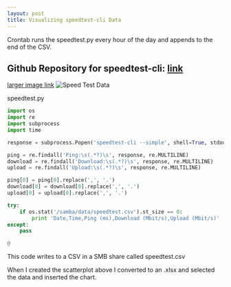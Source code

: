 ```yaml
---
layout: post
title: Visualizing speedtest-cli Data
---
```

Crontab runs the speedtest.py every hour of the day and appends to the end of the CSV.

Github Repository for speedtest-cli: [link](https://github.com/sivel/speedtest-cli)
-
[larger image link](https://i.imgur.com/3MDFtva.png)
![Speed Test Data](https://i.imgur.com/3MDFtva.png)

speedtest.py
```python
import os
import re
import subprocess
import time

response = subprocess.Popen('speedtest-cli --simple', shell=True, stdout=subprocess.PIPE).stdout.read()

ping = re.findall('Ping:\s(.*?)\s', response, re.MULTILINE)
download = re.findall('Download:\s(.*?)\s', response, re.MULTILINE)
upload = re.findall('Upload:\s(.*?)\s', response, re.MULTILINE)

ping[0] = ping[0].replace(',', '.')
download[0] = download[0].replace(',', '.')
upload[0] = upload[0].replace(',', '.')

try:
    if os.stat('/samba/data/speedtest.csv').st_size == 0:
        print 'Date,Time,Ping (ms),Download (Mbit/s),Upload (Mbit/s)'
except:
    pass

@

```

This code writes to a CSV in a SMB share called speedtest.csv

When I created the scatterplot above I converted to an .xlsx and selected the data and inserted the chart.
